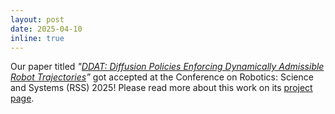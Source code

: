 ```yaml
---
layout: post
date: 2025-04-10
inline: true
---
```


Our paper titled _"<a href="https://arxiv.org/abs/2502.15043">DDAT: Diffusion Policies Enforcing Dynamically Admissible Robot Trajectories</a>”_ got accepted at the Conference on Robotics: Science and Systems (RSS) 2025! Please read more about this work on its <a href="https://iconlab.negarmehr.com/DDAT/">project page</a>.
